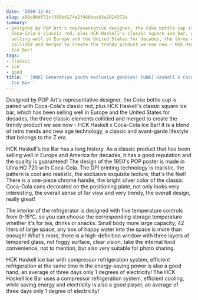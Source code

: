 ```yaml
---
date: '2020-12-01'
slug: a08c96df73cf308bd174e2f468bac43a2014372a
summary:
- Designed by POP Art's representative designer, the Coke bottle cap is paired with
  Coca-Cola's classic red, plus HCK Haskell's classic square ice bar, which has been
  selling well in Europe and the United States for decades, the three classic elements
  collided and merged to create the trendy product we see now - HCK Haskell x Coca-Cola
  Ice Bar!
tags:
- classic
- ice
- good
title: ' [UNK] Generation youth exclusive goodies! [UNK] Haskell x Coca-Cola Co-branded
  Ice Bar '
---
```


 Designed by POP Art's representative designer, the Coke bottle cap is paired with Coca-Cola's classic red, plus HCK Haskell's classic square ice bar, which has been selling well in Europe and the United States for decades, the three classic elements collided and merged to create the trendy product we see now - HCK Haskell x Coca-Cola Ice Bar! It is a blend of retro trends and new age technology, a classic and avant-garde lifestyle that belongs to the Z era.

HCK Haskell's Ice Bar has a long history. As a classic product that has been selling well in Europe and America for decades, it has a good reputation and the quality is guaranteed! The design of the 1950's POP poster is made in Ultra HD 720 with Coca-Cola.
The DPI printing technology is realistic, the pattern is cool and realistic, the exclusive exquisite texture, that's the feel! There is a one-piece chrome handle, the bright silver color of the classic Coca-Cola cans decorated on the positioning plate, not only looks very interesting, the overall sense of far view and very trendy, the overall design, really great!

The interior of the refrigerator is designed with five temperature controls from 0-15℃, so you can choose the corresponding storage temperature whether it's for tea, drinks or snacks. Small body more large capacity, 42 liters of large space, any box of happy water into the space is more than enough! What's more, there is a high-definition window with three layers of tempered glass, not foggy surface, clear vision, take the internal food convenience, not to mention, but also very suitable for photo sharing.

HCK Haskell ice bar with compressor refrigeration system, efficient refrigeration at the same time in the energy-saving power is also a good hand, an average of three days only 1 degrees of electricity! The HCK Haskell Ice Bar uses a compressor refrigeration system, efficient cooling, while saving energy and electricity is also a good player, an average of three days only 1 degree of electricity!

 
        